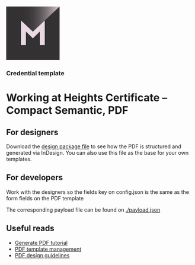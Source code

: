 [![MATTR](/docs/assets/mattr-logo-square.svg)](https://github.com/mattrglobal)

### Credential template  
# Working at Heights Certificate – Compact Semantic, PDF

## For designers

Download the [design package file](./_forDesigners/InDesignPackageFile.zip) to see how the PDF is structured and generated via InDesign. You can also use this file as the base for your own templates.

## For developers

Work with the designers so the fields key on config.json is the same as the form fields on the PDF template

The corresponding payload file can be found on [./payload.json](./payload.json)

## Useful reads

- [Generate PDF tutorial](https://learn.mattr.global/tutorials/compact-credentials/format-extensions/pdf/generate-pdf)
- [PDF template management](https://learn.mattr.global/tutorials/compact-credentials/format-extensions/pdf/template-management)
- [PDF design guidelines](https://learn.mattr.global/tutorials/compact-credentials/format-extensions/pdf/design-guideline)
